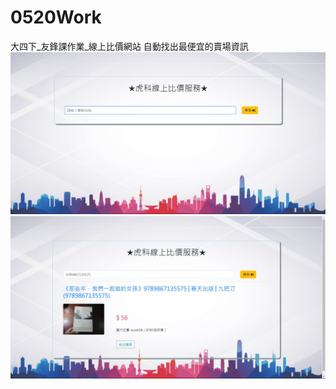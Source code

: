 # 0520Work
大四下_友鋒課作業_線上比價網站
自動找出最便宜的賣場資訊
![image](https://github.com/hank444tw/0520Work/blob/master/banner1.JPG)
![image](https://github.com/hank444tw/0520Work/blob/master/banner.JPG)
